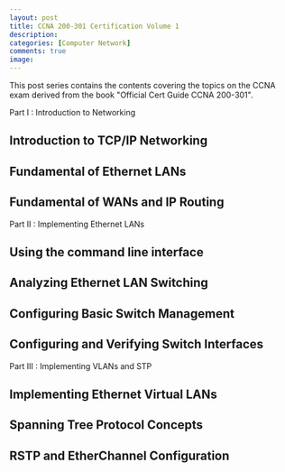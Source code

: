 ```yaml
---
layout: post
title: CCNA 200-301 Certification Volume 1
description: 
categories: [Computer Network]
comments: true
image: 
---
```


This post series contains the contents covering the topics on the CCNA exam derived from the book "Official Cert Guide CCNA 200-301".

<!--continue-->

<span class="toggle-01 underline cursor-pointer text-blue-700">Part I : Introduction to Networking</span>

<div markdown="1"  class="hidden-text-01">

## Introduction to TCP/IP Networking

## Fundamental of Ethernet LANs

## Fundamental of WANs and IP Routing

</div>


<span class="toggle-02 underline cursor-pointer text-blue-700">Part II : Implementing Ethernet LANs</span>

<div markdown="1"  class="hidden-text-02">

## Using the command line interface

## Analyzing Ethernet LAN Switching

## Configuring Basic Switch Management

## Configuring and Verifying Switch Interfaces

</div>



<span class="toggle-03 underline cursor-pointer text-blue-700">Part III : Implementing VLANs and STP</span>

<div markdown="1"  class="hidden-text-03">

## Implementing Ethernet Virtual LANs

## Spanning Tree Protocol Concepts

## RSTP and EtherChannel Configuration


</div>